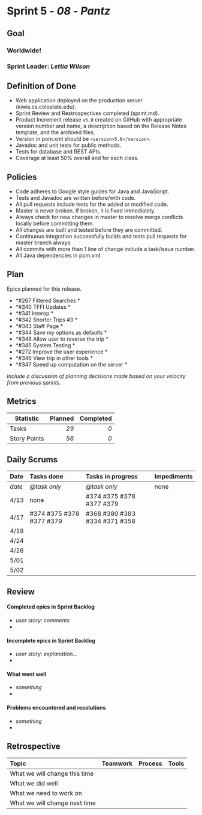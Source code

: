 # Sprint 5 - *08* - *Pantz*

## Goal

### Worldwide!
### Sprint Leader: *Lettia Wilson*

## Definition of Done

* Web application deployed on the production server (kiwis.cs.colostate.edu).
* Sprint Review and Restrospectives completed (sprint.md).
* Product Increment release `v5.0` created on GitHub with appropriate version number and name, a description based on the Release Notes template, and the archived files.
* Version in pom.xml should be `<version>5.0</version>`.
* Javadoc and unit tests for public methods.
* Tests for database and REST APIs.
* Coverage at least 50% overall and for each class.

## Policies

* Code adheres to Google style guides for Java and JavaScript.
* Tests and Javadoc are written before/with code.  
* All pull requests include tests for the added or modified code.
* Master is never broken.  If broken, it is fixed immediately.
* Always check for new changes in master to resolve merge conflicts locally before committing them.
* All changes are built and tested before they are committed.
* Continuous integration successfully builds and tests pull requests for master branch always.
* All commits with more than 1 line of change include a task/issue number.
* All Java dependencies in pom.xml.

## Plan

Epics planned for this release.

* *#267 Filtered Searches * 
* *#340 TFFI Updates *
* *#341 Interop *
* *#342 Shorter Trips #3 *
* *#343 Staff Page *
* *#344 Save my options as defaults *
* *#348 Allow user to reverse the trip *
* *#345 System Testing *
* *#272 Improve the user experience *
* *#346 View trip in other tools *
* *#347 Speed up computation on the server *

*Include a discussion of planning decisions made based on your velocity from previous sprints.*

## Metrics

Statistic | Planned | Completed
--- | ---: | ---:
Tasks |  *29*   | *0* 
Story Points |  *56*  | *0* 

## Daily Scrums

Date | Tasks done  | Tasks in progress | Impediments 
:--- | :--- | :--- | :--- 
*date* | *@task only* | *@task only* | none
 | 4/13| none | #374 #375 #378 #377 #379| 
 | 4/17| #374  #375 #378 #377 #379| #368 #380 #383 #334 #371 #358|
 | 4/19| | 
 | 4/24| | 
 | 4/26| | 
 | 5/01| | 
 | 5/02| | 
 
 

## Review

#### Completed epics in Sprint Backlog 
* *user story*:  *comments*
* 

#### Incomplete epics in Sprint Backlog 
* *user story*: *explanation...*
*

#### What went well
* *something*
*

#### Problems encountered and resolutions
* *something*
*

## Retrospective

Topic | Teamwork | Process | Tools
:--- | :--- | :--- | :---
What we will change this time |  |  | 
What we did well |  |  | 
What we need to work on |  |  |
What we will change next time |  |  | 
